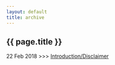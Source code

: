 ```yaml
---
layout: default
title: archive
---
```


{{ page.title }}
----------------

22 Feb 2018 >>> [Introduction/Disclaimer](https://caesoma.github.io/archive/standalone/2018-02-22-introduction-disclaimer.html)

